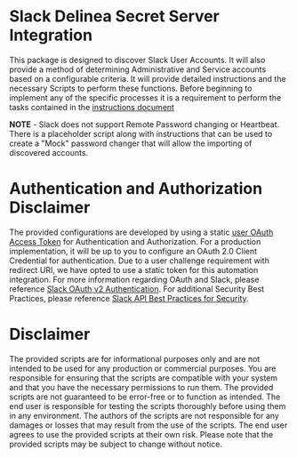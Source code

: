 
# Slack Delinea Secret Server Integration

This package is designed to discover Slack User Accounts. It will also provide a method of determining Administrative and Service accounts based on a configurable criteria. It will provide detailed instructions and the necessary Scripts to perform these functions. Before beginning to implement any of the specific processes it is a requirement to perform the tasks contained in the [instructions document](./Instructions.md)

**NOTE** - Slack does not support Remote Password changing or Heartbeat. There is a placeholder script along with instructions that can be used to create a "Mock" password changer that will allow the importing of discovered accounts.  

# Authentication and Authorization Disclaimer

The provided configurations are developed by using a static [user OAuth Access Token](https://api.slack.com/authentication/token-types) for Authentication and Authorization. For a production implementation, it will be up to you to configure an OAuth 2.0 Client Credential for authentication. Due to a user challenge requirement with redirect URI, we have opted to use a static token for this automation integration. For more information regarding OAuth and Slack, please reference [Slack OAuth v2 Authentication](https://api.slack.com/authentication/oauth-v2). For additional Security Best Practices, please reference [Slack API Best Practices for Security](https://api.slack.com/authentication/best-practices).

# Disclaimer

The provided scripts are for informational purposes only and are not intended to be used for any production or commercial purposes. You are responsible for ensuring that the scripts are compatible with your system and that you have the necessary permissions to run them. The provided scripts are not guaranteed to be error-free or to function as intended. The end user is responsible for testing the scripts thoroughly before using them in any environment. The authors of the scripts are not responsible for any damages or losses that may result from the use of the scripts. The end user agrees to use the provided scripts at their own risk. Please note that the provided scripts may be subject to change without notice.

